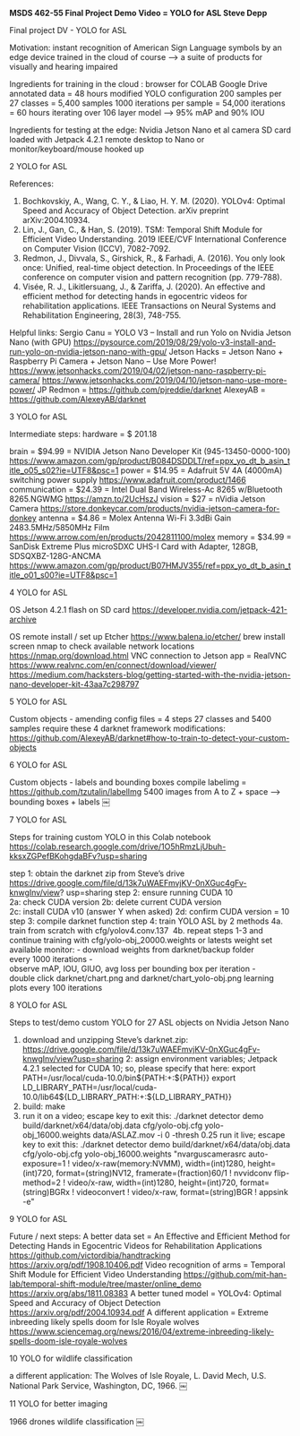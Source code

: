 **MSDS 462-55 
Final Project Demo Video = YOLO for ASL
Steve Depp**


Final project DV - YOLO for ASL

Motivation:
	instant recognition of American Sign Language symbols by an edge device 
	trained in the cloud of course
	—> a suite of products for visually and hearing impaired 

Ingredients for training in the cloud :
	browser for COLAB
	Google Drive
	annotated data = 48 hours
	modified YOLO configuration 
		200 samples per 27 classes = 5,400 samples
		1000 iterations per sample = 54,000 iterations
		= 60 hours iterating over 106 layer model
	—> 95% mAP and 90% IOU

Ingredients for testing at the edge:
	Nvidia Jetson Nano et al
	camera
	SD card loaded with Jetpack 4.2.1 
	remote desktop to Nano or monitor/keyboard/mouse hooked up


2
YOLO for ASL

References:
1.	Bochkovskiy, A., Wang, C. Y., & Liao, H. Y. M. (2020). YOLOv4: Optimal Speed and Accuracy of Object Detection. arXiv preprint arXiv:2004.10934.
2.	Lin, J., Gan, C., & Han, S. (2019). TSM: Temporal Shift Module for Efficient Video Understanding. 2019 IEEE/CVF International Conference on Computer Vision (ICCV), 7082-7092.
3.	Redmon, J., Divvala, S., Girshick, R., & Farhadi, A. (2016). You only look once: Unified, real-time object detection. In Proceedings of the IEEE conference on computer vision and pattern recognition (pp. 779-788).
4.	Visée, R. J., Likitlersuang, J., & Zariffa, J. (2020). An effective and efficient method for detecting hands in egocentric videos for rehabilitation applications. IEEE Transactions on Neural Systems and Rehabilitation Engineering, 28(3), 748-755.

Helpful links:
	Sergio Canu = YOLO V3 – Install and run Yolo on Nvidia Jetson Nano (with GPU)
		https://pysource.com/2019/08/29/yolo-v3-install-and-run-yolo-on-nvidia-jetson-nano-with-gpu/
	Jetson Hacks = Jetson Nano + Raspberry Pi Camera + Jetson Nano – Use More Power!
		https://www.jetsonhacks.com/2019/04/02/jetson-nano-raspberry-pi-camera/
		https://www.jetsonhacks.com/2019/04/10/jetson-nano-use-more-power/
	JP Redmon = https://github.com/pjreddie/darknet
	AlexeyAB = https://github.com/AlexeyAB/darknet



3
YOLO for ASL

Intermediate steps:  hardware = $ 201.18

brain = $94.99 = NVIDIA Jetson Nano Developer Kit (945-13450-0000-100)
	https://www.amazon.com/gp/product/B084DSDDLT/ref=ppx_yo_dt_b_asin_title_o05_s02?ie=UTF8&psc=1
power = $14.95 = Adafruit 5V 4A (4000mA) switching power supply 
	https://www.adafruit.com/product/1466
communication = $24.39 = Intel Dual Band Wireless-Ac 8265 w/Bluetooth 8265.NGWMG
	https://amzn.to/2UcHszJ
vision = $27 = nVidia Jetson Camera
	https://store.donkeycar.com/products/nvidia-jetson-camera-for-donkey
antenna = $4.86 = Molex Antenna Wi-Fi 3.3dBi Gain 2483.5MHz/5850MHz Film
	https://www.arrow.com/en/products/2042811100/molex
memory = $34.99 = SanDisk Extreme Plus microSDXC UHS-I Card with Adapter, 128GB, SDSQXBZ-128G-ANCMA
	https://www.amazon.com/gp/product/B07HMJV355/ref=ppx_yo_dt_b_asin_title_o01_s00?ie=UTF8&psc=1





4
YOLO for ASL

OS
Jetson 4.2.1 flash on SD card
https://developer.nvidia.com/jetpack-421-archive

OS remote install / set up
Etcher
https://www.balena.io/etcher/
brew install screen
nmap to check available network locations
https://nmap.org/download.html
VNC connection to Jetson
app = RealVNC 
https://www.realvnc.com/en/connect/download/viewer/
https://medium.com/hacksters-blog/getting-started-with-the-nvidia-jetson-nano-developer-kit-43aa7c298797





5
YOLO for ASL

Custom objects - amending config files = 4 steps
27 classes and 5400 samples require these 4 darknet framework modifications:
https://github.com/AlexeyAB/darknet#how-to-train-to-detect-your-custom-objects









6
YOLO for ASL

Custom objects - labels and bounding boxes
compile labelimg = https://github.com/tzutalin/labelImg
5400 images from A to Z + space —> bounding boxes + labels
￼



7
YOLO for ASL

Steps for training custom YOLO 
in this Colab notebook https://colab.research.google.com/drive/1O5hRmzLjUbuh-kksxZGPefBKohgdaBFv?usp=sharing

step 1: obtain the darknet zip from Steve’s drive
https://drive.google.com/file/d/13k7uWAEFmvjKV-0nXGuc4gFv-knwgInv/view?	usp=sharing
step 2: ensure running CUDA 10
	2a: check CUDA version
	2b: delete current CUDA version
	2c: install CUDA v10 (answer Y when asked)
	2d: confirm CUDA version = 10
step 3: compile darknet function
step 4: train YOLO ASL by 2 methods
	4a. train from scratch with cfg/yolov4.conv.137 
	4b. repeat steps 1-3 and continue training with cfg/yolo-obj_20000.weights or latests weight set available
monitor:
	- download weights from darknet/backup folder every 1000 iterations
	- observe mAP, IOU, GIUO, avg loss per bounding box per iteration
	- double click darknet/chart.png and darknet/chart_yolo-obj.png learning plots every 100 iterations




8
YOLO for ASL

Steps to test/demo custom YOLO for 27 ASL objects on Nvidia Jetson Nano

1.	download and unzipping Steve’s darknet.zip:
	https://drive.google.com/file/d/13k7uWAEFmvjKV-0nXGuc4gFv-knwgInv/view?usp=sharing
2: 	assign environment variables; Jetpack 4.2.1 selected for CUDA 10; so, please specify that here:
	export PATH=/usr/local/cuda-10.0/bin${PATH:+:${PATH}}
	export LD_LIBRARY_PATH=/usr/local/cuda-10.0/lib64${LD_LIBRARY_PATH:+:${LD_LIBRARY_PATH}}
3.	build: make
4. 	run it on a video; escape key to exit this:
	./darknet detector demo build/darknet/x64/data/obj.data cfg/yolo-obj.cfg yolo-obj_16000.weights data/ASLAZ.mov -i 0 -thresh   0.25
	run it live; escape key to exit this:
./darknet detector demo build/darknet/x64/data/obj.data cfg/yolo-obj.cfg yolo-obj_16000.weights "nvarguscamerasrc auto-exposure=1 ! video/x-raw(memory:NVMM), width=(int)1280, height=(int)720, format=(string)NV12, framerate=(fraction)60/1 ! nvvidconv flip-method=2 ! video/x-raw, width=(int)1280, height=(int)720, format=(string)BGRx ! videoconvert ! video/x-raw, format=(string)BGR ! appsink -e"



9
YOLO for ASL

Future / next steps:
	A better data set  = An Effective and Efficient Method for Detecting Hands in Egocentric Videos for Rehabilitation Applications 
		https://github.com/victordibia/handtracking
		https://arxiv.org/pdf/1908.10406.pdf
	Video recognition of arms = Temporal Shift Module for Efficient Video Understanding
		https://github.com/mit-han-lab/temporal-shift-module/tree/master/online_demo
		https://arxiv.org/abs/1811.08383
	A better tuned model = YOLOv4: Optimal Speed and Accuracy of Object Detection
		https://arxiv.org/pdf/2004.10934.pdf
	A different application = Extreme inbreeding likely spells doom for Isle Royale wolves
		https://www.sciencemag.org/news/2016/04/extreme-inbreeding-likely-spells-doom-isle-royale-wolves


10
YOLO for wildlife classification 

a different application: The Wolves of Isle Royale, L. David Mech, U.S. National Park Service, Washington, DC, 1966.
￼


11
YOLO for better imaging

1966 drones												wildlife classification
￼



